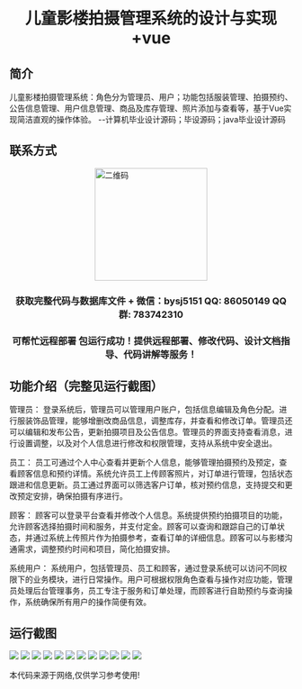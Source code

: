 <p><h1 align="center">儿童影楼拍摄管理系统的设计与实现+vue</h1></p>

## 简介
儿童影楼拍摄管理系统：角色分为管理员、用户；功能包括服装管理、拍摄预约、公告信息管理、用户信息管理、商品及库存管理、照片添加与查看等，基于Vue实现简洁直观的操作体验。    --计算机毕业设计源码；毕设源码；java毕业设计源码


## 联系方式
<img src="https://bs-1329754181.cos.ap-shanghai.myqcloud.com/wx.jpg" alt="二维码" style="display: block; margin: 0 auto;" width="200px">
<p><h3 align="center">获取完整代码与数据库文件 + 微信：bysj5151 QQ: 86050149 QQ群: 783742310</h3></p>
<p><h3 align="center">可帮忙远程部署 包运行成功！提供远程部署、修改代码、设计文档指导、代码讲解等服务！</h3></p>

## 功能介绍（完整见运行截图）
管理员： 登录系统后，管理员可以管理用户账户，包括信息编辑及角色分配。进行服装饰品管理，能够增删改商品信息，调整库存，并查看和修改订单。管理员还可以编辑和发布公告，更新拍摄项目及公告信息。管理员的界面支持查看消息，进行设置调整，以及对个人信息进行修改和权限管理，支持从系统中安全退出。

员工： 员工可通过个人中心查看并更新个人信息，能够管理拍摄预约及预定，查看顾客信息和预约详情。系统允许员工上传顾客照片，对订单进行管理，包括状态跟进和信息更新。员工通过界面可以筛选客户订单，核对预约信息，支持提交和更改预定安排，确保拍摄有序进行。

顾客： 顾客可以登录平台查看并修改个人信息。系统提供预约拍摄项目的功能，允许顾客选择拍摄时间和服务，并支付定金。顾客可以查询和跟踪自己的订单状态，并通过系统上传照片作为拍摄参考，查看订单的详细信息。顾客可以与影楼沟通需求，调整预约时间和项目，简化拍摄安排。

系统用户： 系统用户，包括管理员、员工和顾客，通过登录系统可以访问不同权限下的业务模块，进行日常操作。用户可根据权限角色查看与操作对应功能，管理员处理后台管理事务，员工专注于服务和订单处理，而顾客进行自助预约与查询操作，系统确保所有用户的操作简便有效。


## 运行截图
![](https://bs-1329754181.cos.ap-shanghai.myqcloud.com/ssm/ChildrenPhotoStudioManagementSystem/img/001.jpg)
![](https://bs-1329754181.cos.ap-shanghai.myqcloud.com/ssm/ChildrenPhotoStudioManagementSystem/img/002.jpg)
![](https://bs-1329754181.cos.ap-shanghai.myqcloud.com/ssm/ChildrenPhotoStudioManagementSystem/img/003.jpg)
![](https://bs-1329754181.cos.ap-shanghai.myqcloud.com/ssm/ChildrenPhotoStudioManagementSystem/img/004.jpg)
![](https://bs-1329754181.cos.ap-shanghai.myqcloud.com/ssm/ChildrenPhotoStudioManagementSystem/img/005.jpg)
![](https://bs-1329754181.cos.ap-shanghai.myqcloud.com/ssm/ChildrenPhotoStudioManagementSystem/img/006.jpg)
![](https://bs-1329754181.cos.ap-shanghai.myqcloud.com/ssm/ChildrenPhotoStudioManagementSystem/img/007.jpg)
![](https://bs-1329754181.cos.ap-shanghai.myqcloud.com/ssm/ChildrenPhotoStudioManagementSystem/img/008.jpg)
![](https://bs-1329754181.cos.ap-shanghai.myqcloud.com/ssm/ChildrenPhotoStudioManagementSystem/img/009.jpg)
![](https://bs-1329754181.cos.ap-shanghai.myqcloud.com/ssm/ChildrenPhotoStudioManagementSystem/img/010.jpg)
![](https://bs-1329754181.cos.ap-shanghai.myqcloud.com/ssm/ChildrenPhotoStudioManagementSystem/img/011.jpg)
![](https://bs-1329754181.cos.ap-shanghai.myqcloud.com/ssm/ChildrenPhotoStudioManagementSystem/img/012.jpg)

<p>本代码来源于网络,仅供学习参考使用!</p>
